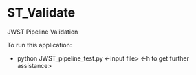 # ST_Validate
JWST Pipeline Validation

To run this application:
  - python JWST_pipeline_test.py <-input file> <expected output file-> <-h to get further assistance>
